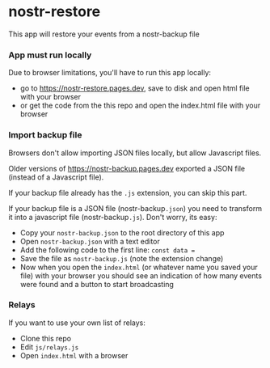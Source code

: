 # nostr-restore

This app will restore your events from a nostr-backup file

### App must run locally

Due to browser limitations, you'll have to run this app locally:

- go to https://nostr-restore.pages.dev, save to disk and open html file with your browser
- or get the code from the this repo and open the index.html file with your browser

### Import backup file

Browsers don't allow importing JSON files locally, but allow Javascript files.

Older versions of https://nostr-backup.pages.dev exported a JSON file (instead of a Javascript file).

If your backup file already has the `.js` extension, you can skip this part.

If your backup file is a JSON file (nostr-backup`.json`) you need to transform it into a javascript file (nostr-backup`.js`). Don't worry, its easy:

- Copy your `nostr-backup.json` to the root directory of this app
- Open `nostr-backup.json` with a text editor
- Add the following code to the first line: `const data =`
- Save the file as `nostr-backup.js` (note the extension change)
- Now when you open the `index.html` (or whatever name you saved your file) with your browser you should see an indication of how many events were found and a button to start broadcasting

### Relays

If you want to use your own list of relays:

- Clone this repo
- Edit `js/relays.js`
- Open `index.html` with a browser
